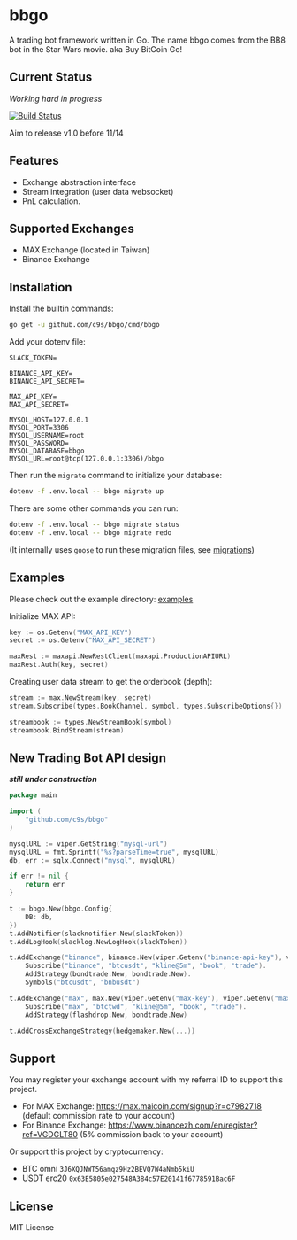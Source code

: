 # bbgo

A trading bot framework written in Go. The name bbgo comes from the BB8 bot in the Star Wars movie. aka Buy BitCoin Go!

## Current Status

_Working hard in progress_

[![Build Status](https://travis-ci.org/c9s/bbgo.svg?branch=main)](https://travis-ci.org/c9s/bbgo)

Aim to release v1.0 before 11/14

## Features

- Exchange abstraction interface
- Stream integration (user data websocket)
- PnL calculation.

## Supported Exchanges

- MAX Exchange (located in Taiwan)
- Binance Exchange

## Installation

Install the builtin commands:

```sh
go get -u github.com/c9s/bbgo/cmd/bbgo
```

Add your dotenv file:

```
SLACK_TOKEN=

BINANCE_API_KEY=
BINANCE_API_SECRET=

MAX_API_KEY=
MAX_API_SECRET=

MYSQL_HOST=127.0.0.1
MYSQL_PORT=3306
MYSQL_USERNAME=root
MYSQL_PASSWORD=
MYSQL_DATABASE=bbgo
MYSQL_URL=root@tcp(127.0.0.1:3306)/bbgo
```

Then run the `migrate` command to initialize your database:

```sh
dotenv -f .env.local -- bbgo migrate up
```

There are some other commands you can run:

```sh
dotenv -f .env.local -- bbgo migrate status
dotenv -f .env.local -- bbgo migrate redo
```

(It internally uses `goose` to run these migration files, see [migrations](migrations))

## Examples

Please check out the example directory: [examples](examples)

Initialize MAX API:

```go
key := os.Getenv("MAX_API_KEY")
secret := os.Getenv("MAX_API_SECRET")

maxRest := maxapi.NewRestClient(maxapi.ProductionAPIURL)
maxRest.Auth(key, secret)
```

Creating user data stream to get the orderbook (depth):

```go
stream := max.NewStream(key, secret)
stream.Subscribe(types.BookChannel, symbol, types.SubscribeOptions{})

streambook := types.NewStreamBook(symbol)
streambook.BindStream(stream)
```

## New Trading Bot API design

_**still under construction**_

```go
package main

import (
    "github.com/c9s/bbgo"
)

mysqlURL := viper.GetString("mysql-url")
mysqlURL = fmt.Sprintf("%s?parseTime=true", mysqlURL)
db, err := sqlx.Connect("mysql", mysqlURL)

if err != nil {
    return err
}

t := bbgo.New(bbgo.Config{
    DB: db,
})
t.AddNotifier(slacknotifier.New(slackToken))
t.AddLogHook(slacklog.NewLogHook(slackToken))

t.AddExchange("binance", binance.New(viper.Getenv("binance-api-key"), viper.Getenv("binance-api-secret")))).
    Subscribe("binance", "btcusdt", "kline@5m", "book", "trade").
    AddStrategy(bondtrade.New, bondtrade.New).
    Symbols("btcusdt", "bnbusdt")

t.AddExchange("max", max.New(viper.Getenv("max-key"), viper.Getenv("max-secret")))).
    Subscribe("max", "btctwd", "kline@5m", "book", "trade").
    AddStrategy(flashdrop.New, bondtrade.New)

t.AddCrossExchangeStrategy(hedgemaker.New(...))
```

## Support

You may register your exchange account with my referral ID to support this project.

- For MAX Exchange: <https://max.maicoin.com/signup?r=c7982718> (default commission rate to your account)
- For Binance Exchange: <https://www.binancezh.com/en/register?ref=VGDGLT80> (5% commission back to your account)

Or support this project by cryptocurrency:

- BTC omni `3J6XQJNWT56amqz9Hz2BEVQ7W4aNmb5kiU`
- USDT erc20 `0x63E5805e027548A384c57E20141f6778591Bac6F`

## License

MIT License
